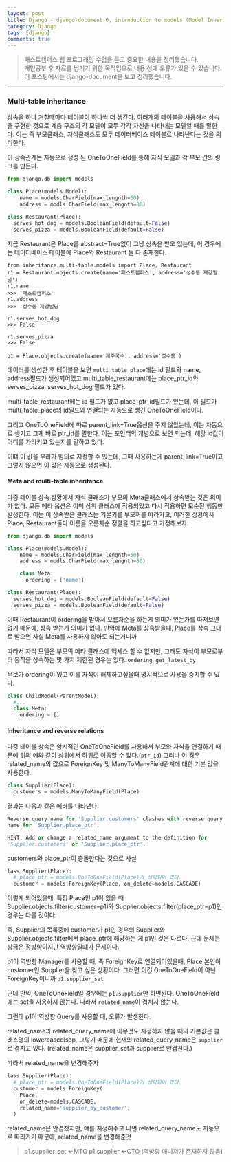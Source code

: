 ```yaml
---
layout: post
title: Django - django-document 6, introduction to models (Model Inheritance / multi table)
category: Django
tags: [django]
comments: true
---
```


> 패스트캠퍼스 웹 프로그래밍 수업을 듣고 중요한 내용을 정리했습니다.     
개인공부 후 자료를 남기기 위한 목적임으로 내용 상에 오류가 있을 수 있습니다.      
> 이 포스팅에서는 django-document을 보고 정리했습니다.

<hr>

### Multi-table inheritance

상속을 하나 거칠때마다 테이블이 하나씩 더 생긴다. 여러개의 테이블을 사용해서 상속을 구현한 것으로 계층 구조의 각 모델이 모두 각각 자신을 나타내는 모델일 때를 말한다. 이는 즉 부모클래스, 자식클래스도 모두 데이터베이스 테이블로 나타난다는 것을 의미한다.

이 상속관계는 자동으로 생성 된 OneToOneField를 통해 자식 모델과 각 부모 간의 링크를 만든다.

```python
from django.db import models

class Place(models.Model):
    name = models.CharField(max_lengnth=50)
    address = modls.CharField(max_lengnth=80)

class Restaurant(Place):
  serves_hot_dog = models.BooleanField(default=False)
  serves_pizza = models.BooleanField(default=False)
```

지금 Restaurant은 Place를 abstract=True없이 그냥 상속을 받오 있는데, 이 경우에는 데이터베이스 테이블에 Place와 Restaurant 둘 다 존재한다.

```shell
from inheritance.multi-table.models import Place, Restaurant
r1 = Restaurant.objects.create(name='패스트캠퍼스', address='성수동 제강빌딩')
r1.name
>>> '패스트캠퍼스'
r1.address
>>> '성수동 제강빌딩'

r1.serves_hot_dog
>>> False

r1.serves_pizza
>>> False

p1 = Place.objects.create(name='제주국수', address='성수동')
```
데이터를 생성한 후 테이블을 보면 `multi_table_place`에는 id 필드와 name, address필드가 생성되어있고 multi_table_restaurant에는 place_ptr_id와 serves_pizza, serves_hot_dog 필드가 있다.

multi_table_restaurant에는 id 필드가 없고 place_ptr_id필드가 있는데, 이 필드가 multi_table_place의 id필드와 연결되는 자동으로 생긴 OneToOneField이다.  

그리고 OneToOneField에 따로 parent_link=True옵션을 주지 않았는데, 이는 자동으로 생기고 그게 바로 ptr_id를 말한다. 이는 포인터의 개념으로 보면 되는데, 해당 id값이 어디를 가리키고 있는지를 말하고 있다.

이떄 이 값을 우리가 임의로 지정할 수 있는데, 그때 사용하는게 parent_link=True이고 그렇지 않으면 이 값은 자동으로 생성된다.

#### Meta and multi-table inheritance

다중 테이블 상속 상황에서 자식 클래스가 부모의 Meta클래스에서 상속받는 것은 의미가 없다. 모든 메타 옵션은 이미 상위 클래스에 적용되었고 다시 적용하면 모순된 행동만 발생한다. 이는 이 상속받은 클래스는 기본키를 부모꺼를 따라가고, 이러한 상황에서 Place, Restaurant둘다 이름을 오름차순 정렬을 하고싶다고 가정해보자.

```python
from django.db import models

class Place(models.Model):
    name = models.CharField(max_lengnth=50)
    address = modls.CharField(max_lengnth=80)

    class Meta:
      ordering = ['name']

class Restaurant(Place):
  serves_hot_dog = models.BooleanField(default=False)
  serves_pizza = models.BooleanField(default=False)
```
이때 Restaurant이 ordering을 받아서 오름차순을 하는게 의미가 있는가를 따져보면 없기 때문에, 상속 받는게 의미가 없다. 만약에 Meta를 상속받을때, Place를 상속 그대로 받으면 사실 Meta를 사용하지 않아도 되는거니까

따라서 자식 모델은 부모의 메타 클래스에 엑세스 할 수 없지만, 그래도 자식이 부모로부터 동작을 상속하는 몇 가지 제한된 경우는 있다. `ordering`, `get_latest_by`

무보가 ordering이 있고 이를 자식이 해제하고싶을때 명시적으로 사용을 중지할 수 있다.

```python
class ChildModel(ParentModel):
  #...
  class Meta:
    ordering = []
```

#### Inheritance and reverse relations

다중 테이블 상속은 암시적인 OneToOneField를 사용해서 부모와 자식을 연결하기 때문에 위의 예와 같이 상위에서 하위로 이동할 수 있다.(`ptr_id`) 그러나 이 경우 related_name의 값으로 ForeignKey 및 ManyToManyField관계에 대한 기본 값을 사용한다.

```python
class Supplier(Place):
  customers = models.ManyToManyField(Place)
```

결과는 다음과 같은 에러를 나타낸다.

```python
Reverse query name for 'Supplier.customers' clashes with reverse query
name for 'Supplier.place_ptr'.

HINT: Add or change a related_name argument to the definition for
'Supplier.customers' or 'Supplier.place_ptr'.
```
customers와 place_ptr이 충돌한다는 것으로 사실

```python
lass Supplier(Place):
  # place_ptr = models.OneToOneField(Place)가 생략되어 있다.
  customer = models.ForeignKey(Place, on_delete=models.CASCADE)
```
이렇게 되어있을때, 특정 Place인 p1이 있을 때
Supplier.objects.filter(customer=p1)와 Supplier.objects.filter(place_ptr=p1)인 경우는 다를 것이다.

즉, Supplier의 목록중에 customer가 p1인 경우의 Supplier와 Supplier.objects.filter에서 place_ptr에 해당하는 게 p1인 것은 다르다. 근데 문제는 방금은 정방향이지만 역방향일떄가 문제이다.

p1이 역방향 Manager를 사용할 때, 즉 ForeignKey로 연결되어있을때, Place 본인이 customer인 Supplier을 찾고 싶은 상황이다. 그러면 이건 OneToOneField이 아닌 ForeignKey이니까 `p1.supplier_set`

근데 만약, OneToOneField일 경우에는 `p1.supplier`만 하면된다. OneToOneField에는 set을 사용하지 않는다. 따라서 `related_name`이 겹치지 않는다.

그런데 p1이 역방향 Query를 사용할 때, 오류가 발생한다.

related_name과 related_query_name에 아무것도 지정하지 않을 때의 기본값은 클래스명의 lowercasedlsep, 그렇기 때문에 현재의 related_query_name은 `supplier`로 겹치고 있다. (related_name은 supplier_set과 supplier로 안겹친다.)

따라서 related_name을 변경해주자

```python
lass Supplier(Place):
  # place_ptr = models.OneToOneField(Place)가 생략되어 있다.
  customer = models.ForeignKey(
    Place,
    on_delete=models.CASCADE,
    related_name='supplier_by_customer',
  )
```

related_name은 안겹쳤지만, 얘를 지정해주고 나면 related_query_name도 자동으로 따라가기 때문에, related_name을 변경해준것

> p1.supplier_set <-MTO
> p1.supplier <-OTO (역방향 매니저가 존재하지 않음)
